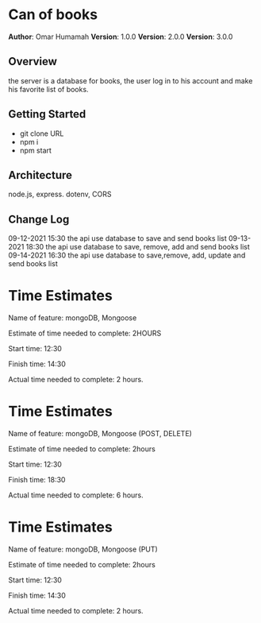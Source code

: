 # Can of books

**Author**: Omar Humamah
**Version**: 1.0.0
**Version**: 2.0.0
**Version**: 3.0.0

## Overview

the server is a database for books, the user log in to his account and make his favorite list of books.

## Getting Started

- git clone URL
- npm i
- npm start

## Architecture

node.js, express. dotenv, CORS

## Change Log

09-12-2021 15:30 the api use database to save and send books list
09-13-2021 18:30 the api use database to save, remove, add and send books list
09-14-2021 16:30 the api use database to save,remove, add, update and send books list

# Time Estimates

Name of feature: mongoDB, Mongoose

Estimate of time needed to complete: 2HOURS

Start time: 12:30

Finish time: 14:30

Actual time needed to complete: 2 hours.

# Time Estimates

Name of feature: mongoDB, Mongoose (POST, DELETE)

Estimate of time needed to complete: 2hours

Start time: 12:30

Finish time: 18:30

Actual time needed to complete: 6 hours.

# Time Estimates

Name of feature: mongoDB, Mongoose (PUT)

Estimate of time needed to complete: 2hours

Start time: 12:30

Finish time: 14:30

Actual time needed to complete: 2 hours.
